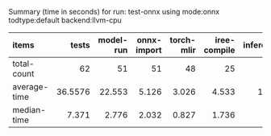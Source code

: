 Summary (time in seconds) for run: test-onnx using mode:onnx todtype:default backend:llvm-cpu

| items        |   tests |   model-run |   onnx-import |   torch-mlir |   iree-compile |   inference |
|:-------------|--------:|------------:|--------------:|-------------:|---------------:|------------:|
| total-count  | 62      |      51     |        51     |       48     |         25     |       6     |
| average-time | 36.5576 |      22.553 |         5.126 |        3.026 |          4.533 |       1.319 |
| median-time  |  7.371  |       2.776 |         2.032 |        0.827 |          1.736 |       0     |
